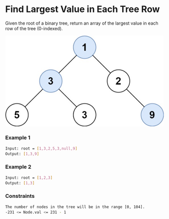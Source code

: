 # Find Largest Value in Each Tree Row

Given the root of a binary tree, return an array of the largest value in each row of the tree (0-indexed).

[![largest_e1](largest_e1.jpg)]()
### Example 1
```sh
Input: root = [1,3,2,5,3,null,9]
Output: [1,3,9]
```

### Example 2
```sh
Input: root = [1,2,3]
Output: [1,3]
```

### Constraints
```sh
The number of nodes in the tree will be in the range [0, 104].
-231 <= Node.val <= 231 - 1
```
